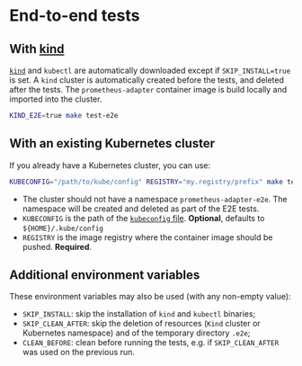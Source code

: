 # End-to-end tests

## With [kind](https://kind.sigs.k8s.io/)

[`kind`](https://kind.sigs.k8s.io/) and `kubectl` are automatically downloaded
except if `SKIP_INSTALL=true` is set.
A `kind` cluster is automatically created before the tests, and deleted after
the tests.
The `prometheus-adapter` container image is build locally and imported
into the cluster.

```bash
KIND_E2E=true make test-e2e
```

## With an existing Kubernetes cluster

If you already have a Kubernetes cluster, you can use:

```bash
KUBECONFIG="/path/to/kube/config" REGISTRY="my.registry/prefix" make test-e2e
```

- The cluster should not have a namespace `prometheus-adapter-e2e`.
  The namespace will be created and deleted as part of the E2E tests.
- `KUBECONFIG` is the path of the [`kubeconfig` file].
  **Optional**, defaults to `${HOME}/.kube/config`
- `REGISTRY` is the image registry where the container image should be pushed.
  **Required**.

[`kubeconfig` file]: https://kubernetes.io/docs/concepts/configuration/organize-cluster-access-kubeconfig/

## Additional environment variables

These environment variables may also be used (with any non-empty value):

- `SKIP_INSTALL`: skip the installation of `kind` and `kubectl` binaries;
- `SKIP_CLEAN_AFTER`: skip the deletion of resources (`Kind` cluster or
  Kubernetes namespace) and of the temporary directory `.e2e`;
- `CLEAN_BEFORE`: clean before running the tests, e.g. if `SKIP_CLEAN_AFTER`
  was used on the previous run.
